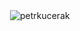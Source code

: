 <p>&nbsp;<img align="center" src="https://github-readme-stats.vercel.app/api?username=petrkucerak&show_icons=true&locale=en" alt="petrkucerak" /></p>
